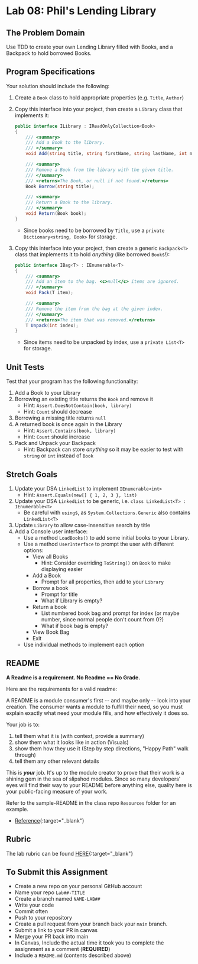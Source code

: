 # Lab 08: Phil's Lending Library

## The Problem Domain
Use TDD to create your own Lending Library filled with Books, and a Backpack to hold borrowed Books.

## Program Specifications

Your solution should include the following:

1. Create a `Book` class to hold appropriate properties (e.g. `Title`, `Author`)

1. Copy this interface into your project, then create a `Library` class that implements it:

    ```csharp
    public interface ILibrary : IReadOnlyCollection<Book>
    {
        /// <summary>
        /// Add a Book to the library.
        /// </summary>
        void Add(string title, string firstName, string lastName, int numberOfPages);

        /// <summary>
        /// Remove a Book from the library with the given title.
        /// </summary>
        /// <returns>The Book, or null if not found.</returns>
        Book Borrow(string title);

        /// <summary>
        /// Return a Book to the library.
        /// </summary>
        void Return(Book book);
    }
    ```

    - Since books need to be borrowed by `Title`, use a `private Dictionary<string, Book>` for storage.

1. Copy this interface into your project, then create a generic `Backpack<T>` class that implements it to hold _anything_ (like borrowed `Book`s!):

    ```csharp
    public interface IBag<T> : IEnumerable<T>
    {
        /// <summary>
        /// Add an item to the bag. <c>null</c> items are ignored.
        /// </summary>
        void Pack(T item);

        /// <summary>
        /// Remove the item from the bag at the given index.
        /// </summary>
        /// <returns>The item that was removed.</returns>
        T Unpack(int index);
    }
    ```

    - Since items need to be unpacked by index, use a `private List<T>` for storage.

## Unit Tests

Test that your program has the following functionality:

1. Add a Book to your Library
1. Borrowing an existing title returns the `Book` and remove it
    - Hint: `Assert.DoesNotContain(book, library)`
    - Hint: `Count` should decrease
1. Borrowing a missing title returns `null`
1. A returned book is once again in the Library
    - Hint: `Assert.Contains(book, library)`
    - Hint: `Count` should increase
1. Pack and Unpack your Backpack
    - Hint: Backpack can store _anything_ so it may be easier to test with `string` or `int` instead of `Book`

## Stretch Goals

1. Update your DSA `LinkedList` to implement `IEnumerable<int>`
    - Hint: `Assert.Equals(new[] { 1, 2, 3 }, list)`
1. Update your DSA `LinkedList` to be generic, i.e. `class LinkedList<T> : IEnumerable<T>`
    - Be careful with `using`s, as `System.Collections.Generic` also contains `LinkedList<T>`
1. Update `Library` to allow case-insensitive search by title
1. Add a Console user interface:
    - Use a method `LoadBooks()` to add some initial books to your Library.
    - Use a method `UserInterface` to prompt the user with different options:
      - View all Books
        - Hint: Consider overriding `ToString()` on `Book` to make displaying easier
      - Add a Book
        - Prompt for all properties, then add to your `Library`
      - Borrow a book
        - Prompt for title
        - What if Library is empty?
      - Return a book
        - List numbered book bag and prompt for index (or maybe number, since normal people don't count from 0?)
        - What if book bag is empty?
      - View Book Bag
      - Exit
    - Use individual methods to implement each option

## README
**A Readme is a requirement. No Readme == No Grade.**

Here are the requirements for a valid readme:

A README is a module consumer's first -- and maybe only -- look into your creation. The consumer wants a module to fulfill their need, so you must explain exactly what need your module fills, and how effectively it does so.

Your job is to:

1. tell them what it is (with context, provide a summary)
1. show them what it looks like in action (Visuals)
1. show them how they use it (Step by step directions, "Happy Path" walk through)
1. tell them any other relevant details

This is ***your*** job. It's up to the module creator to prove that their work is a shining gem in the sea of slipshod modules. Since so many developers' eyes will find their way to your README before anything else, quality here is your public-facing measure of your work.

Refer to the sample-README in the class repo `Resources` folder for an example.
- [Reference](https://github.com/noffle/art-of-readme){:target="_blank"}

## Rubric

The lab rubric can be found [HERE](../../resources/rubric){:target="_blank"}

## To Submit this Assignment
- Create a new repo on your personal GitHub account
- Name your repo `Lab##-TITLE`
- Create a branch named `NAME-LAB##`
- Write your code
- Commit often
- Push to your repository
- Create a pull request from your branch back your `main` branch.
- Submit a link to your PR in canvas
- Merge your PR back into main
- In Canvas, Include the actual time it took you to complete the assignment as a comment (**REQUIRED**)
- Include a `README.md` (contents described above)
